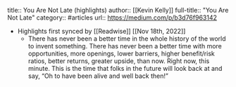 title:: You Are Not Late (highlights)
author:: [[Kevin Kelly]]
full-title:: "You Are Not Late"
category:: #articles
url:: https://medium.com/p/b3d76f963142

- Highlights first synced by [[Readwise]] [[Nov 18th, 2022]]
	- There has never been a better time in the whole history of the world to invent something. There has never been a better time with more opportunities, more openings, lower barriers, higher benefit/risk ratios, better returns, greater upside, than now. Right now, this minute. This is the time that folks in the future will look back at and say, “Oh to have been alive and well back then!”